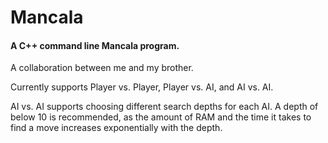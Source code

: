 # Mancala
#### A C++ command line Mancala program.

A collaboration between me and my brother.

Currently supports Player vs. Player, Player vs. AI, and AI vs. AI.

AI vs. AI supports choosing different search depths for each AI. A depth of below 10 is recommended, as the amount of RAM and the time it takes to find a move increases exponentially with the depth.
